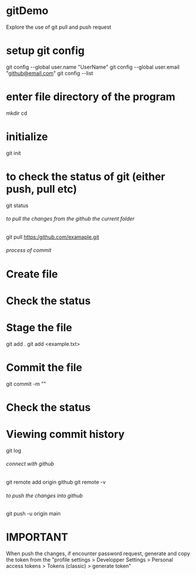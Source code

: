 # gitDemo
Explore the use of git pull and push request

# setup git config
git config --global user.name "UserName"
git config --global user.email "github@email.com"
git config --list

# enter file directory of the program
mkdir <src>
cd <src>

# initialize
git init
# to check the status of git (either push, pull etc)
git status
###### to pull the changes from the github the current folder ######
git pull <https:/github.com/examaple.git>

###### process of commit ######
# Create file
# Check the status

# Stage the file
git add .
git add <example.txt>

# Commit the file
git commit -m "<updates on the changes>"

# Check the status

# Viewing commit history
git log

###### connect with github ######
git remote add origin github <repo>
git remote -v

###### to push the changes into github ######
git push -u origin main


# IMPORTANT #

When push the changes, if encounter password request, generate and copy the token from the "profile settings > Developper Settings > Personal access tokens > Tokens (classic) > generate token"